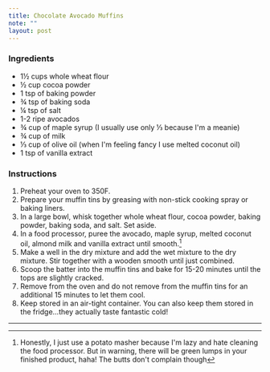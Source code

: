 ```yaml
---
title: Chocolate Avocado Muffins
note: ""
layout: post
---
```


### Ingredients

- 1&frac12; cups whole wheat flour
- &frac12; cup cocoa powder
- 1 tsp of baking powder
- &frac34; tsp of baking soda
- &frac14; tsp of salt
- 1-2 ripe avocados
- &frac34; cup of maple syrup (I usually use only &#8531; because I'm a meanie)
- &frac34; cup of milk
- &#8531; cup of olive oil (when I'm feeling fancy I use melted coconut oil)
- 1 tsp of vanilla extract

### Instructions

1. Preheat your oven to 350F.
2. Prepare your muffin tins by greasing with non-stick cooking spray or baking liners.
3. In a large bowl, whisk together whole wheat flour, cocoa powder, baking powder, baking soda, and salt. Set aside.
4. In a food processor, puree the avocado, maple syrup, melted coconut oil, almond milk and vanilla extract until smooth.[^1]
5. Make a well in the dry mixture and add the wet mixture to the dry mixture. Stir together with a wooden smooth until just combined.
6. Scoop the batter into the muffin tins and bake for 15-20 minutes until the tops are slightly cracked.
7. Remove from the oven and do not remove from the muffin tins for an additional 15 minutes to let them cool.
8. Keep stored in an air-tight container. You can also keep them stored in the fridge...they actually taste fantastic cold!

---

[^1]:Honestly, I just use a potato masher because I'm lazy and hate cleaning the food processor. But in warning, there will be green lumps in your finished product, haha! The butts don't complain though